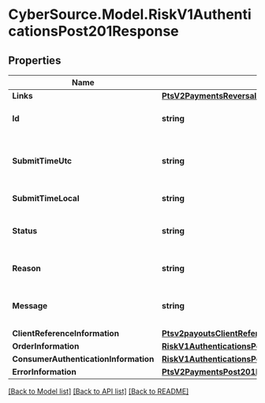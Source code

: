 # CyberSource.Model.RiskV1AuthenticationsPost201Response
## Properties

Name | Type | Description | Notes
------------ | ------------- | ------------- | -------------
**Links** | [**PtsV2PaymentsReversalsPost201ResponseLinks**](PtsV2PaymentsReversalsPost201ResponseLinks.md) |  | [optional] 
**Id** | **string** | An unique identification number assigned by CyberSource to identify the submitted request. It is also appended to the endpoint of the resource. | [optional] 
**SubmitTimeUtc** | **string** | Time of request in UTC. Format: &#x60;YYYY-MM-DDThh:mm:ssZ&#x60; Example &#x60;2016-08-11T22:47:57Z&#x60; equals August 11, 2016, at 22:47:57 (10:47:57 p.m.). The &#x60;T&#x60; separates the date and the time. The &#x60;Z&#x60; indicates UTC.  | [optional] 
**SubmitTimeLocal** | **string** | Time that the transaction was submitted in local time. | [optional] 
**Status** | **string** | The status for payerAuthentication 201 enroll and validate calls. Possible values are: - AUTHENTICATION_SUCCESSFUL - PENDING_AUTHENTICATION  | [optional] 
**Reason** | **string** | The reason of the status. Possible values are: - Authentication_Completed_Or_Skipped_Sucessfully - Pending_Authentication  | [optional] 
**Message** | **string** | The message describing the reason of the status. Value is: - The cardholder is enrolled in Payer Authentication. Please authenticate the cardholder before continuing with the transaction.  | [optional] 
**ClientReferenceInformation** | [**Ptsv2payoutsClientReferenceInformation**](Ptsv2payoutsClientReferenceInformation.md) |  | [optional] 
**OrderInformation** | [**RiskV1AuthenticationsPost201ResponseOrderInformation**](RiskV1AuthenticationsPost201ResponseOrderInformation.md) |  | [optional] 
**ConsumerAuthenticationInformation** | [**RiskV1AuthenticationsPost201ResponseConsumerAuthenticationInformation**](RiskV1AuthenticationsPost201ResponseConsumerAuthenticationInformation.md) |  | [optional] 
**ErrorInformation** | [**PtsV2PaymentsPost201ResponseErrorInformation**](PtsV2PaymentsPost201ResponseErrorInformation.md) |  | [optional] 

[[Back to Model list]](../README.md#documentation-for-models) [[Back to API list]](../README.md#documentation-for-api-endpoints) [[Back to README]](../README.md)

